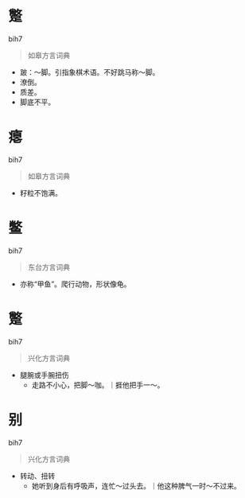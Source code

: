 # 蹩
bih7
> 如皋方言词典
- 跛：～脚。引指象棋术语。不好跳马称～脚。
- 潦倒。
- 质差。
- 脚底不平。

# 瘪
bih7
> 如皋方言词典
- 籽粒不饱满。

# 鳖
bih7
> 东台方言词典
- 亦称“甲鱼”。爬行动物，形状像龟。

# 蹩
bih7
> 兴化方言词典
- 腿腕或手腕扭伤
  - 走路不小心，把脚～咖。｜捱他把手一～。

# 别
bih7
> 兴化方言词典
- 转动、扭转
  - 她听到身后有呼吸声，连忙～过头去。｜他这种脾气一时～不过来。
